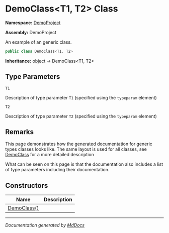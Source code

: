 ﻿<!--  
 =================================================================   
   Auto-Generated:   
   The contents of this file were generated by a tool.  
   Changes to this file may be list if the file is regenerated  
 =================================================================   
-->

# DemoClass\<T1, T2\> Class

**Namespace:** [DemoProject](../index.md)

**Assembly:** DemoProject

An example of an generic class.

```csharp
public class DemoClass<T1, T2>
```

**Inheritance:** object → DemoClass\<T1, T2\>

## Type Parameters

`T1`

Description of type parameter `T1` (specified using the `typeparam` element)

`T2`

Description of type parameter `T2` (specified using the `typeparam` element)

## Remarks

This page demonstrates how the generated documentation for generic types classes looks like. The same layout is used for all classes, see [DemoClass](../DemoClass/index.md) for a more detailed description

What can be seen on this page is that the documentation also includes a list of type parameters including their documentation.    

## Constructors

| Name                                 | Description |
| ------------------------------------ | ----------- |
| [DemoClass()](constructors/index.md) |             |

___

*Documentation generated by [MdDocs](https://github.com/ap0llo/mddocs)*

